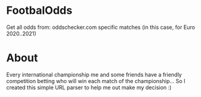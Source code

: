 # FootbalOdds
Get all odds from: oddschecker.com specific matches (in this case, for Euro 2020..2021)

# About
Every international championship me and some friends have a friendly competition betting who will win each match of the championship...
So I created this simple URL parser to help me out make my decision :)
